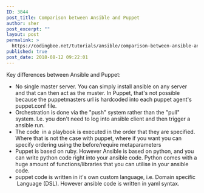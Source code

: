 ```yaml
---
ID: 3844
post_title: Comparison between Ansible and Puppet
author: sher
post_excerpt: ""
layout: post
permalink: >
  https://codingbee.net/tutorials/ansible/comparison-between-ansible-and-puppet
published: true
post_date: 2018-08-12 09:22:01
---
```

Key differences between Ansible and Puppet:
<ul>
	<li>No single master server. You can simply install ansible on any server and that can then act as the muster. In Puppet, that's not possible because the puppetmasters url is hardcoded into each puppet agent's puppet.conf file.</li>
	<li>Orchestration is done via the "push" system rather than the "pull" system. I.e. you don't need to log into ansible client and then trigger a ansible run.</li>
	<li>The code   in a playbook is executed in the order that they are specified. Where that is not the case with puppet, where if you want you can specify ordering using the before/require metaparameters</li>
	<li>Puppet is based on ruby. However Ansible is based on python, and you can write python code right into your ansible code. Python comes with a huge amount of functions/libraries that you can utilise in your ansible code.</li>
	<li>puppet code is written in it's own custom language, i.e. Domain specific   Language (DSL). However ansible code is written in yaml syntax.</li>
</ul>
